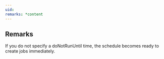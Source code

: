 ```yaml
---
uid: 
remarks: *content
---
```

## Remarks  
 If you do not specify a doNotRunUntil time, the schedule becomes             ready to create jobs immediately.